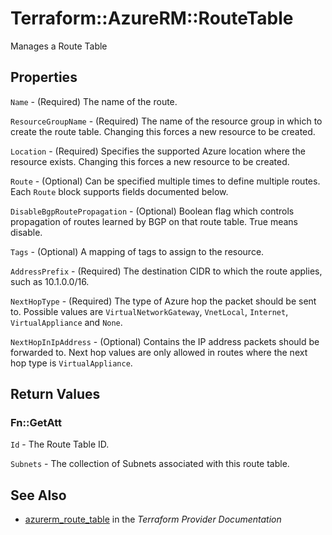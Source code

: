 # Terraform::AzureRM::RouteTable

Manages a Route Table

## Properties

`Name` - (Required) The name of the route.

`ResourceGroupName` - (Required) The name of the resource group in which to create the route table. Changing this forces a new resource to be created.

`Location` - (Required) Specifies the supported Azure location where the resource exists. Changing this forces a new resource to be created.

`Route` - (Optional) Can be specified multiple times to define multiple routes. Each `Route` block supports fields documented below.

`DisableBgpRoutePropagation` - (Optional) Boolean flag which controls propagation of routes learned by BGP on that route table. True means disable.

`Tags` - (Optional) A mapping of tags to assign to the resource.

`AddressPrefix` - (Required) The destination CIDR to which the route applies, such as 10.1.0.0/16.

`NextHopType` - (Required) The type of Azure hop the packet should be sent to. Possible values are `VirtualNetworkGateway`, `VnetLocal`, `Internet`, `VirtualAppliance` and `None`.

`NextHopInIpAddress` - (Optional) Contains the IP address packets should be forwarded to. Next hop values are only allowed in routes where the next hop type is `VirtualAppliance`.


## Return Values

### Fn::GetAtt

`Id` - The Route Table ID.

`Subnets` - The collection of Subnets associated with this route table.

## See Also

* [azurerm_route_table](https://www.terraform.io/docs/providers/azurerm/r/route_table.html) in the _Terraform Provider Documentation_